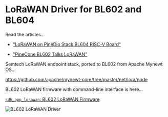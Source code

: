 <!--
#
# Licensed to the Apache Software Foundation (ASF) under one
# or more contributor license agreements.  See the NOTICE file
# distributed with this work for additional information
# regarding copyright ownership.  The ASF licenses this file
# to you under the Apache License, Version 2.0 (the
# "License"); you may not use this file except in compliance
# with the License.  You may obtain a copy of the License at
#
# http://www.apache.org/licenses/LICENSE-2.0
#
# Unless required by applicable law or agreed to in writing,
# software distributed under the License is distributed on an
# "AS IS" BASIS, WITHOUT WARRANTIES OR CONDITIONS OF ANY
#  KIND, either express or implied.  See the License for the
# specific language governing permissions and limitations
# under the License.
#
-->

# LoRaWAN Driver for BL602 and BL604

Read the articles...

-   ["LoRaWAN on PineDio Stack BL604 RISC-V Board"](https://lupyuen.github.io/articles/lorawan2)

-   ["PineCone BL602 Talks LoRaWAN"](https://lupyuen.github.io/articles/lorawan)

Semtech LoRaWAN endpoint stack, ported to BL602 from Apache Mynewt OS...

https://github.com/apache/mynewt-core/tree/master/net/lora/node

BL602 LoRaWAN firmware with command-line interface is here...

[`sdk_app_lorawan`: BL602 LoRaWAN Firmware](../../../customer_app/sdk_app_lorawan)

![BL602 LoRaWAN Driver](https://lupyuen.github.io/images/lorawan-driver.png)
